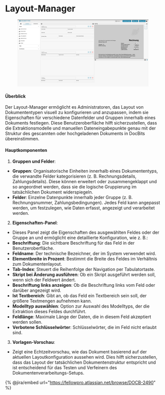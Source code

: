 # Layout-Manager

<figure><img src="../../../../.gitbook/assets/Bildschirmfoto 2024-05-08 um 08.46.24.png" alt=""><figcaption></figcaption></figure>

#### Überblick

Der Layout-Manager ermöglicht es Administratoren, das Layout von Dokumententypen visuell zu konfigurieren und anzupassen, indem sie Eigenschaften für verschiedene Datenfelder und Gruppen innerhalb eines Dokuments festlegen. Diese Benutzeroberfläche hilft sicherzustellen, dass die Extraktionsmodelle und manuellen Dateneingabepunkte genau mit der Struktur des gescannten oder hochgeladenen Dokuments in DocBits übereinstimmen.

#### Hauptkomponenten

1. **Gruppen und Felder**:
* **Gruppen**: Organisatorische Einheiten innerhalb eines Dokumententyps, die verwandte Felder kategorisieren (z. B. Rechnungsdetails, Zahlungsdetails). Diese können erweitert oder zusammengeklappt und so angeordnet werden, dass sie die logische Gruppierung im tatsächlichen Dokument widerspiegeln.
* **Felder**: Einzelne Datenpunkte innerhalb jeder Gruppe (z. B. Rechnungsnummer, Zahlungsbedingungen). Jedes Feld kann angepasst werden, um festzulegen, wie Daten erfasst, angezeigt und verarbeitet werden.
2. **Eigenschaften-Panel**:
* Dieses Panel zeigt die Eigenschaften des ausgewählten Feldes oder der Gruppe an und ermöglicht eine detaillierte Konfiguration, wie z. B.:
* **Beschriftung**: Die sichtbare Beschriftung für das Feld in der Benutzeroberfläche.
* **Feldname**: Der technische Bezeichner, der im System verwendet wird.
* **Elementbreite in Prozent**: Bestimmt die Breite des Feldes im Verhältnis zum Dokumentenlayout.
* **Tab-Index**: Steuert die Reihenfolge der Navigation per Tabulatortaste.
* **Skript bei Änderung ausführen**: Ob ein Skript ausgeführt werden soll, wenn sich der Feldwert ändert.
* **Beschriftung links anzeigen**: Ob die Beschriftung links vom Feld oder darüber angezeigt wird.
* **Ist Textbereich**: Gibt an, ob das Feld ein Textbereich sein soll, der größere Textmengen aufnehmen kann.
* **Modelltyp auswählen**: Option zur Auswahl des Modelltyps, der die Extraktion dieses Feldes durchführt.
* **Feldlänge**: Maximale Länge der Daten, die in diesem Feld akzeptiert werden sollen.
* **Verbotene Schlüsselwörter**: Schlüsselwörter, die im Feld nicht erlaubt sind.
3. **Vorlagen-Vorschau**:
* Zeigt eine Echtzeitvorschau, wie das Dokument basierend auf der aktuellen Layoutkonfiguration aussehen wird. Dies hilft sicherzustellen, dass das Layout der tatsächlichen Dokumentenstruktur entspricht und ist entscheidend für das Testen und Verfeinern des Dokumentenverarbeitungs-Setups.

{% @jira/embed url="https://fellowpro.atlassian.net/browse/DOCB-2490" %}
